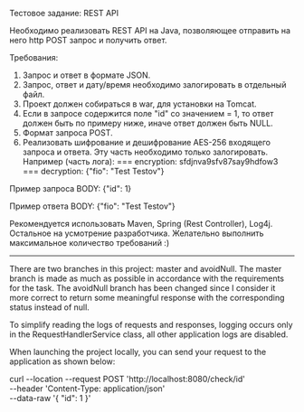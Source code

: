 Тестовое задание: REST API 

Необходимо реализовать REST API на Java, позволяющее отправить на него http POST запрос и получить ответ.

Требования:
1. Запрос и ответ в формате JSON.
2. Запрос, ответ и дату/время необходимо залогировать в отдельный файл.
3. Проект должен собираться в war, для установки на Tomcat.
4. Если в запросе содержится поле "id" со значением = 1, то ответ должен быть по примеру ниже, иначе ответ должен быть NULL.
5. Формат запроса POST.
6. Реализовать шифрование и дешифрование AES-256 входящего запроса и ответа. 
   Эту часть необходимо только залогировать. Например (часть лога):
   === encryption: sfdjnva9sfv87say9hdfow3
   === decryption: {"fio": "Test Testov"}

Пример запроса BODY:
{"id": 1}

Пример ответа BODY:
{"fio": "Test Testov"}

Рекомендуется использовать Maven, Spring (Rest Controller), Log4j. Остальное на усмотрение разработчика. 
Желательно выполнить максимальное количество требований :)

----------------

There are two branches in this project: master and avoidNull.
The master branch is made as much as possible in accordance with the requirements for the task.
The avoidNull branch has been changed since I consider it more correct to return some meaningful response with the corresponding status instead of null.

To simplify reading the logs of requests and responses, logging occurs only in the RequestHandlerService class, all other application logs are disabled.

When launching the project locally, you can send your request to the application as shown below:

curl --location --request POST 'http://localhost:8080/check/id' \
--header 'Content-Type: application/json' \
--data-raw '{
"id": 1
}'